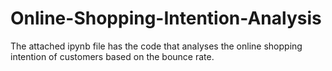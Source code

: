 # Online-Shopping-Intention-Analysis
The attached ipynb file has the code that analyses the online shopping intention of customers based on the bounce rate.
